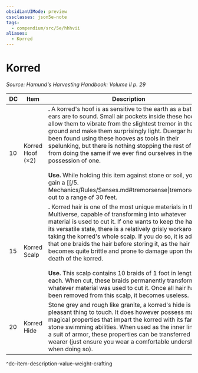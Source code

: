 ```yaml
---
obsidianUIMode: preview
cssclasses: json5e-note
tags:
  - compendium/src/5e/hhhvii
aliases:
  - Korred
---
```

# Korred
*Source: Hamund's Harvesting Handbook: Volume II p. 29* 

| DC | Item | Description | Value | Weight | Crafting |
|----|------|-------------|-------|--------|----------|
| 10 | Korred Hoof (×2) | **.** A korred's hoof is as sensitive to the earth as a bat's ears are to sound. Small air pockets inside these hooves allow them to vibrate from the slightest tremor in the ground and make them surprisingly light. Duergar have been found using these hooves as tools in their spelunking, but there is nothing stopping the rest of us from doing the same if we ever find ourselves in the possession of one.<br /><br />**Use.** While holding this item against stone or soil, you gain a [[/5. Mechanics/Rules/Senses.md#tremorsense\|tremorsense]] out to a range of 30 feet. | 20 gp | 8 lb | [[5. Mechanics/Items/Boots Of Stone Strength.md\|Boots of Stone Strength]] |
| 15 | Korred Scalp | **.** Korred hair is one of the most unique materials in the Multiverse, capable of transforming into whatever material is used to cut it. If one wants to keep the hair in its versatile state, there is a relatively grisly workaround: taking the korred's whole scalp. If you do so, it is advised that one braids the hair before storing it, as the hair becomes quite brittle and prone to damage upon the death of the korred.<br /><br />**Use.** This scalp contains 10 braids of 1 foot in length each. When cut, these braids permanently transform into whatever material was used to cut it. Once all hair has been removed from this scalp, it becomes useless. | Varies | 10 lb | — |
| 20 | Korred Hide | Stone grey and rough like granite, a korred's hide is not a pleasant thing to touch. It does however possess many magical properties that impart the korred with its famous stone swimming abilities. When used as the inner lining of a suit of armor, these properties can be transferred to its wearer (just ensure you wear a comfortable undershirt when doing so). | 150 gp | 20 lb | [[5. Mechanics/Items/Stone Swim Armor.md\|Stone Swim Armor]] |
^dc-item-description-value-weight-crafting
